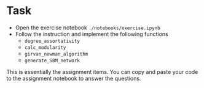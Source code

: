 # Task

- Open the exercise notebook `./notebooks/exercise.ipynb`
- Follow the instruction and implement the following functions
    - `degree_assortativity`
    - `calc_modularity`
    - `girvan_newman_algorithm`
    - `generate_SBM_network`

This is essentially the assignment items. You can copy and paste your code to the assignment notebook to answer the questions.

